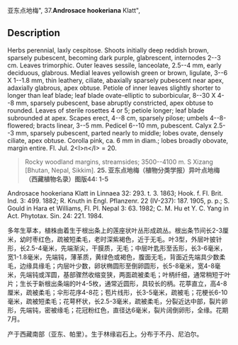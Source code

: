 亚东点地梅",
37.**Androsace hookeriana** Klatt",

## Description
Herbs perennial, laxly cespitose. Shoots initially deep reddish brown, sparsely pubescent, becoming dark purple, glabrescent, internodes 2--3 cm. Leaves trimorphic. Outer leaves sessile, lanceolate, 2.5--4 mm, early deciduous, glabrous. Medial leaves yellowish green or brown, ligulate, 3--6 X 1--1.8 mm, thin leathery, ciliate, abaxially sparsely pubescent near apex, adaxially glabrous, apex obtuse. Petiole of inner leaves slightly shorter to longer than leaf blade; leaf blade ovate-elliptic to suborbicular, 8--30 X 4--8 mm, sparsely pubescent, base abruptly constricted, apex obtuse to rounded. Leaves of sterile rosettes 4 or 5; petiole longer; leaf blade subrounded at apex. Scapes erect, 4--8 cm, sparsely pilose; umbels 4--8-flowered; bracts linear, 3--5 mm. Pedicel 6--10 mm, pubescent. Calyx 2.5--3 mm, sparsely pubescent, parted nearly to middle; lobes ovate, densely ciliate, apex obtuse. Corolla pink, ca. 6 mm in diam.; lobes broadly obovate, margin entire. Fl. Jul. 2&lt;I&gt;n&lt;/I&gt; = 20.

> Rocky woodland margins, streamsides; 3500--4100 m. S Xizang [Bhutan, Nepal, Sikkim].
**25. 亚东点地梅（植物分类学报）异叶点地梅（西藏植物名录）图版44: 1-5**

Androsace hookeriana Klatt in Linnaea 32: 293. t. 3. 1863; Hook. f. Fl. Brit. Ind. 3: 499. 1882; R. Knuth in Engl. Pflanzenr. 22 (IV-237): 187. 1905, p. p.; S. Gould in Hara et Williams, Fl. Pl. Nepal 3: 63. 1982; C. M. Hu et Y. C. Yang in Act. Phytotax. Sin. 24: 221. 1984.

多年生草本，植株由着生于根出条上的莲座状叶丛形成疏丛。根出条节间长2-3厘米，幼时枣红色，疏被短柔毛，老时深紫褐色，近于无毛。叶3型，外层叶披针形，长2.5-4毫米，先端渐尖，干膜质，无毛；中层叶匙形至舌形，长3-6毫米，宽1-1.8毫米，先端钝，薄革质，黄绿色或褐色，腹面无毛，背面近先端具少数柔毛，边缘具缘毛；内层叶少数，卵状椭圆形至倒卵圆形，长5-8毫米，宽4-8毫米，先端钝或浑圆，基部骤然收缩变狭，两面疏被柔毛；叶柄纤细，通常稍短于叶片；生长于新根出条端的叶4-5枚，通常近圆形，具较长的柄。花葶直立，高4-8厘米，疏被柔毛；伞形花序4-8花；苞片线形，长3-5毫米，疏被毛；花梗长6-10毫米，疏被短柔毛；花萼杯状，长2.5-3毫米，疏被柔毛，分裂近达中部，裂片卵形，先端钝，密被缘毛；花冠粉红色，直径达6毫米，裂片阔倒卵形，全缘。花期7月。

产于西藏南部（亚东、帕里）。生于林缘岩石上。分布于不丹、尼泊尔。
